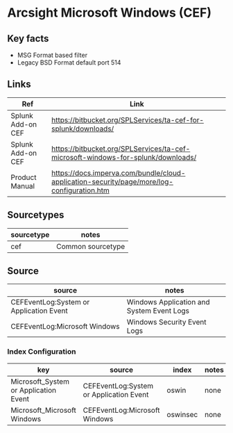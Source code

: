 # Arcsight Microsoft Windows (CEF)

## Key facts

* MSG Format based filter
* Legacy BSD Format default port 514

## Links

| Ref            | Link                                                                                                    |
|----------------|---------------------------------------------------------------------------------------------------------|
| Splunk Add-on CEF | <https://bitbucket.org/SPLServices/ta-cef-for-splunk/downloads/>                                                              |
| Splunk Add-on CEF | <https://bitbucket.org/SPLServices/ta-cef-microsoft-windows-for-splunk/downloads/>                                                             |
| Product Manual | <https://docs.imperva.com/bundle/cloud-application-security/page/more/log-configuration.htm>                                                        |

## Sourcetypes

| sourcetype     | notes                                                                                                   |
|----------------|---------------------------------------------------------------------------------------------------------|
| cef        | Common sourcetype                                                                                                 |

## Source

| source     | notes                                                                                                   |
|----------------|---------------------------------------------------------------------------------------------------------|
| CEFEventLog:System or Application Event     | Windows Application and System Event Logs                                                                                  |
| CEFEventLog:Microsoft Windows     | Windows Security Event Logs                                                                                 |

### Index Configuration

| key            | source     | index          | notes          |
|----------------|----------------|----------------|----------------|
| Microsoft_System or Application Event      | CEFEventLog:System or Application Event      | oswin          | none          |
| Microsoft_Microsoft Windows      | CEFEventLog:Microsoft Windows      | oswinsec         | none          |

